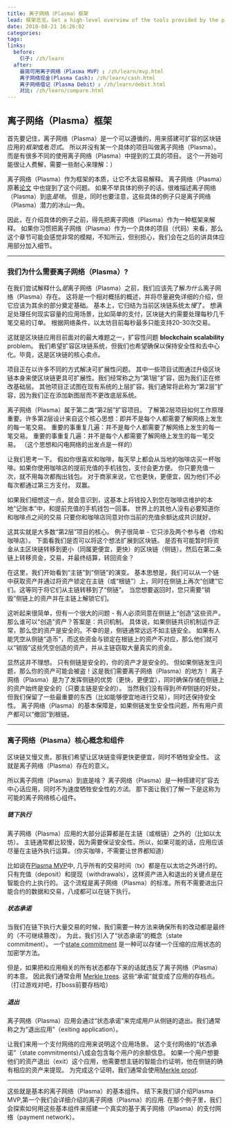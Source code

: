 ```yaml
---
title: 离子网络（Plasma）框架
lead: 框架总览。Get a high-level overview of the tools provided by the plasma framework.
date: 2018-08-21 16:26:02
categories:
tags:
links:
  before:
    引子: /zh/learn
  after:
    最简可用离子网络（Plasma MVP）: /zh/learn/mvp.html
    离子网络现金(Plasma Cash): /zh/learn/cash.html
    离子网络借记（Plasma Debit）: /zh/learn/debit.html
    对比: /zh/learn/compare.html
---
```


## 离子网络（Plasma）框架
首先要记住，离子网络（Plasma）是一个可以遵循的，用来搭建可扩容的区块链应用的*框架*或者*范式*。
所以并没有某一个具体的项目叫做离子网络（Plasma）。而是有很多不同的使用离子网络（Plasma）中提到的工具的项目。
这个一开始可能很让人费解，需要一些耐心来理解：）

离子网络（Plasma）作为框架的本质，让它不太容易解释。
离子网络（Plasma）原著[论文](http://plasma.io/plasma.pdf) 中也提到了这个问题。
如果不举具体的例子的话，很难描述离子网络（Plasma）到底*是啥*。
但是，同时也要注意，这些具体的例子只是离子网络（Plasma）潜力的冰山一角。

因此，在介绍具体的例子之前，得先把离子网络（Plasma）作为一种框架来解释。
如果你习惯把离子网络（Plasma）作为一个具体的项目（代码）来看，那么这个章节可能会感觉非常的模糊，不知所云，但别担心，我们会在之后的讲具体应用部分加入细节。

---

### 我们为什么需要离子网络（Plasma）?

在我们尝试解释什么*是*离子网络（Plasma）之前，我们应该先了解*为什么*离子网络（Plasma）存在。
这将是一个相对概括的概述，并将尽量避免详细的介绍，但它应该为其余的部分奠定基础。
基本上，它归结为当前区块链系统太*慢*了。
想满足处理任何现实容量的应用场景，比如简单的支付，区块链大约需要处理每秒几千笔交易的订单。
根据网络条件，以太坊目前每秒最多只能支持20-30次交易。

这就是区块链应用目前面对的最大难题之一，扩容性问题 **blockchain scalability** problem。
我们希望扩容区块链系统，但我们也希望确保以保持安全性和去中心化。毕竟，这是区块链的核心卖点。

项目正在以许多不同的方式解决可扩展性问题。
其中一些项目试图通过升级区块链本身来使区块链更具可扩展性。我们经常称之为“第1层”扩容，因为我们正在修改基础层。
其他项目正试图在现有系统的上层扩容。我们通常将此称为“第2层”扩容，因为我们正在添加新图层而不更改底层系统。

离子网络（Plasma）属于第二类“第2层”扩容项目。
了解第2层项目如何工作原理重要。许多第2层设计来自这个核心思想：即并不是每个人都需要了解网络上发生的每一笔交易。
重要的事重复几遍：并不是每个人都需要了解网络上发生的每一笔交易。
重要的事重复几遍：并不是每个人都需要了解网络上发生的每一笔交易。
（这个思想和闪电网络的出发点是一样的）

让我们思考一下。
假如你很喜欢和咖啡，每天早上都会从当地的咖啡店买一杯咖啡。如果你使用咖啡店的提前充值的手机钱包，支付会更方便。
你只要充值一次，就不用每次都掏出钱包。
对于商家来说，它也更快，更便宜，因为他们不必每次都通过第三方支付。
双赢。

如果我们细想这一点，就会意识到，这基本上将钱投入到您在咖啡店维护的本地“记账本”中，和提前充值的手机钱包一回事。
世界上的其他人没有必要知道你和咖啡点之间的交易
只要你和咖啡店同意对你当前的充值余额达成共识就好。

这其实就是大多数“第2层”项目的核心。
例子很简单 - 它只涉及两个参与者（你和咖啡店）。
下面看我们是否可以将这个想法扩展到区块链。
是否有可能暂时将资金从主区块链转移到更小（同属更便宜，更快）的区块链（侧链）。然后在第二条链上转移资金，交易，并最终结算，转回资金？

在这里，我们开始看到“主链”到“侧链”的演变。
基本思想是，我们可以从一个链中获取资产并通过将资产锁定在主链（或“根链”）上，同时在侧链上再次“创建”它们。这等同于将它们从主链转移到了“侧链”。
当您想要返回时，您只需要“销毁”侧链上的资产并在主链上解锁它们。

这听起来很简单，但有一个很大的问题 - 有人必须同意在侧链上“创造”这些资产。
那么谁可以“创造”资产？答案是：共识机制。
具体说，如果侧链共识机制运作正常，那么您的资产是安全的。不幸的是，侧链通常远远不如主链安全。
如果有人能凭空从侧链“造币”，而这些资金与锁定在根链上的资产不对应，那么他们就可以“销毁”这些凭空创造的资产，并从主链窃取大量真实的资金。

显然这并不理想。
只有侧链是安全的，你的资产才是安全的。
但如果侧链发生问题，那么你的资产可能会被盗！这是我们需要离子网络（Plasma）的地方！
离子网络（Plasma）是为了发挥侧链的优势（更快，更便宜），同时确保存储在侧链上的资产始终是安全的（只要主链是安全的）。
当然我们没有得到*所有*侧链的好处，但我们保留了一些最重要的东西（比如能够便宜地进行交易），同时还保持安全性。
离子网络（Plasma）的基本保障是，如果侧链发生安全性问题，所有用户资产都可以“撤回”到根链。

---

### 离子网络（Plasma）核心概念和组件
区块链又慢又贵。那我们希望让区块链变得更快更便宜，同时不牺牲安全性。
这就是离子网络（Plasma）存在的意义。

所以离子网络（Plasma）到底是啥？
离子网络（Plasma）是一种搭建可扩容去中心话应用，同时不为速度牺牲安全性的*方法*。
那下面让我们了解一下是这称为可能的离子网络核心组件。

##### 链下执行
离子网络（Plasma）应用的大部分运算都是在主链（或根链）之外的（比如以太坊）。
主链通常都比较慢，因为需要保证安全性。所以，如果可能的话，应用应该尽量在主链外执行运算。（你买咖啡，不需要让世界都知道）


比如说在[Plasma MVP](/zh/learn/mvp.html)中, 几乎所有的交易时间（tx）都是在以太坊之外进行的。
只有充值（deposit）和提现（withdrawals），这样资产进入和退出的关键点是在智能合约上执行的。
这个流程是离子网络（Plasma）的标准。所有不需要进出只能合约的数据和交易，八成都可以在链下执行。

##### 状态承诺
当我们在链下执行大量交易的时候，我们需要一种方法来确保所有的改动都是最终的（不可继续篡改）。
为此，我们引入了“状态承诺”的概念（state commitment）。
一个[state commitment](https://en.wikipedia.org/wiki/Commitment_scheme) 是一种可以存储一个压缩的应用状态的加密学方法。

但是，如果把和应用相关的所有状态都存下来的话就违反了离子网络（Plasma）的本意。
因此我们通常会用 [Merkle trees](/zh/learn/mvp.html#merkle-trees).
这些“承诺”就变成了应用的存档点。（打过游戏对吧，打boss前要存档哈）

##### 退出
离子网络（Plasma）应用会通过“状态承诺”来完成用户从侧链的退出。我们通常称之为“退出应用”（exiting application）。

让我们来用一个支付网络的应用来说明这个应用场景。
这个支付网络的“状态承诺”（state commitments)八成会包含每个用户的余额信息。
如果一个用户想要他们的资产退出（exit）这个应用，他需要想主链的智能合约证明，他在侧链的确有相应的资产来提现。
为完成这个证明，我们通常会使用[Merkle proof](https://blog.ethereum.org/2015/11/15/merkling-in-ethereum/).

---

这些就是基本的离子网络（Plasma）的基本组件。
结下来我们讲介绍Plasma MVP,第一个我们会详细介绍的离子网络（Plasma）的应用.
在那个例子里，我们会探索如何用这些基本组件来搭建一个真实的基于离子网络（Plasma）的支付网络（payment network）。

